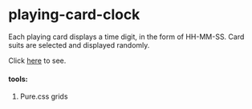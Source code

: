 # playing-card-clock

Each playing card displays a time digit, in the form of HH-MM-SS. Card suits are selected and displayed randomly.

Click [here](http://css-clocks.jackrzhang.com/playing-card-clock/public/) to see.

#### tools:
1. Pure.css grids